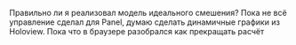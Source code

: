 Правильно ли я реализовал модель идеального смешения? Пока не всё управление сделал для Panel, думаю сделать динамичные графики из Holoview. Пока что в браузере разобрался как прекращать расчёт
